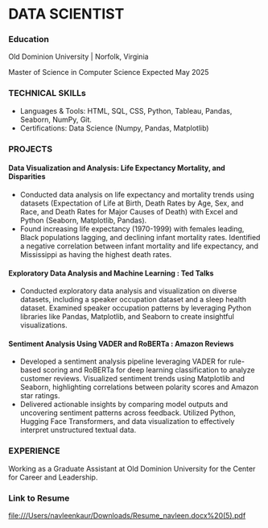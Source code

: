 
# DATA SCIENTIST

### Education
<p> Old Dominion University | Norfolk, Virginia </p>
<p> Master of Science in Computer Science 		  Expected May 2025 </p>

###  TECHNICAL SKILLs
<ul>
  <li>  Languages & Tools: HTML, SQL, CSS, Python, Tableau, Pandas, Seaborn,  NumPy, Git.</li>
  <li>  Certifications: Data Science (Numpy, Pandas, Matplotlib)</li>
</ul>

### PROJECTS
#### Data Visualization and Analysis: Life Expectancy Mortality, and Disparities
 - Conducted data analysis on life expectancy and mortality trends using datasets (Expectation of Life at Birth, Death Rates by Age, Sex, and Race, and Death Rates for Major Causes of Death) with Excel and Python (Seaborn, Matplotlib, Pandas). 
- Found increasing life expectancy (1970-1999) with females leading, Black populations lagging, and declining infant mortality rates. Identified a negative correlation between infant mortality and life expectancy, and Mississippi as having the highest death rates.

#### Exploratory Data Analysis and Machine Learning : Ted Talks
- Conducted exploratory data analysis and visualization on diverse datasets, including a speaker occupation dataset and a sleep health dataset.
Examined speaker occupation patterns by leveraging Python libraries like Pandas, Matplotlib, and Seaborn to create insightful visualizations. 

#### Sentiment Analysis Using VADER and RoBERTa : Amazon Reviews
- Developed a sentiment analysis pipeline leveraging VADER for rule-based scoring and RoBERTa for deep learning classification to analyze customer reviews. 
Visualized sentiment trends using Matplotlib and Seaborn, highlighting correlations between polarity scores and Amazon star ratings.
- Delivered actionable insights by comparing model outputs and uncovering sentiment patterns across feedback. Utilized Python, Hugging Face Transformers, and data visualization to effectively interpret unstructured textual data.

### EXPERIENCE
Working as a Graduate Assistant at Old Dominion University for the Center for Career and Leadership. 
### Link to Resume
<file:///Users/navleenkaur/Downloads/Resume_navleen.docx%20(5).pdf>
